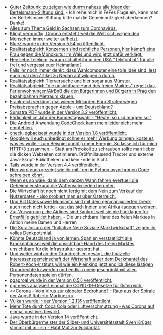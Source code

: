 * [Guter Zeitpunkt zu zeigen wie dumm nahezu alle Ideen der Bertelsmann-Stiftung sind.](https://blog.fefe.de/?ts=a0920edd) - Ich reihe mich in FeFes Frage ein, kann man der Bertelsmann-Stiftung bitte mal die Gemeinnützigkeit aberkennen? Danke!
* [Alles zum Thema Geld in Sachsen zum Coronavirus.](https://www.smwa.sachsen.de/4358.htm)
* [Klingt vernünftig, Corona entsteht weil die Welt sich wegen den Menschen immer weiter aufheizt.](https://www.sonnenseite.com/de/zukunft/corona-ist-nur-ein-kleiner-blick-in-die-zukunft.html)
* [BlueZ wurde in der Version 5.54 veröffentlicht.](http://www.phoronix.com/scan.php?page=news_item&px=BlueZ-5.54-Released)
* [Realitätsabgleich Konzernen sind rechtliche Personen, hier kämpft eine Frau gegen die Monokultur im Wald und wird jetzt dafür verklagt.](https://netzfrauen.org/2020/03/15/trees-4/)
* [Hey liebe Telekom, warum schaltet ihr in den USA "Telefonflat" für alle frei und vergesst euer Heimatland?](https://www.sonnenseite.com/de/wirtschaft/coronavirus-telekommunikationsanbieter-sollen-begrenzung-des-datenvolumens-aufheben.html)
* [Falls ihr noch immer denkt, dass Wahlcomputer eine tolle Idee sind, lest euch mal den Artikel zu Nedap auf wikipedia durch.](https://de.wikipedia.org/wiki/Nedap)
* [Realitätsabgleich Tierversuche und hier sogar aus Münster.](https://netzfrauen.org/2020/03/16/tierversuche-6/)
* [Realitätsabgleich "die unsichtbare Hand des freien Marktes" regelt das, Ferienwohnungen/AirBnB die den Bürgerinnen und Bürgern in Prag den bezahlbahren Mietraum klauen.](https://blog.fefe.de/?ts=a091674b)
* [Frankreich verhängt mal wieder Milliarden Euro Strafen wegen Preisabsprachen gegen Apple - und Deutschland?](https://www.cnbc.com/2020/03/16/apple-fined-1point2-billion-by-french-competition-authorities.html)
* [Sumatra PDF wurde in der Version 3.2 veröffentlicht.](https://www.ghacks.net/2020/03/17/sumatra-3-2-pdf-reader-drops-windows-xp-support/)
* [Ehrlichkeit im Jahr der Bundestagswahl - "Heute, so und morgen so."](https://tuxproject.de/blog/2020/03/niemand-hat-die-absicht/)
* [Die Android Anwendung CodeCheck kann mein leider nicht mehr empfehlen.](https://www.kuketz-blog.de/codecheck-tracking-bis-der-barcode-glueht/)
* [check_pgbackrest wurde in der Version 1.8 veröffentlicht.](https://www.postgresql.org/about/news/2022/)
* [Google will euch unbedingt schneller mehr Werbung bringen, koste es was es wolle - zum Beispiel unnötig mehr Energie. So fasse ich für mich HTTP/3 zusammen.](https://www.pro-linux.de/news/1/27876/http3-vor-weiteren-h%C3%BCrden.html) - Statt am Protokoll zu schrauben sollte man lieber die dicken Webseiten optimieren. Drölfmillausend Tracker und externe Java-Skript-Bibliotheken und kein Ende in Sicht.
* [Tails wurde in der Version 4.4 veröffentlicht.](https://tails.boum.org/news/version_4.4/)
* [Hier wird euch gezeigt wie ihr mit Treq in Python asynchronen Code schreiben könnt.](https://opensource.com/article/20/3/treq-python)
* [Wenn es so wäre, dank dem ganzen Wahn fahren eventuell die Geheimdienste und die Waffenschmieden herunter.](https://www.sonnenseite.com/de/zukunft/coronavirus-und-der-siegeszug-der-telearbeit.html)
* [Die Wirtschaft ist noch nicht fertig mit dem Nein zum Verkauf der Nutzerdaten - also probiert man es über Österreich.](https://www.golem.de/news/coronavirus-oesterreich-ueberwacht-bewegungsstroeme-mit-handydaten-2003-147287.html)
* [Und Bill Gates sowie Monsanto sind mit dem genmanipulierten Dreck auch noch nicht fertig - gut das sich Indien und Afrika dagegen wehren.](https://netzfrauen.org/2020/03/17/africa-11/)
* [Zur Vorwarnung, die Airlines sind Bankrot weil sie nie Rücklagen für Ernstfälle gebildet haben.](https://blog.fefe.de/?ts=a08e6dc5) - Die unsichtbare Hand des freien Marktes in Aktion meine Damen und Herren
* [Die Sprallos aus der "Initiative Neue Soziale Marktwirtschaft" zeigen ihr volles Denkpotential.](https://blog.fefe.de/?ts=a08e6861)
* [Könnte Deutschland ja von lernen, Spanien verstaatlicht alle Krankenhäuser weil die unsichtbare Hand des freien Marktes unsichtbare für die Infrastruktur gesorgt hat.](https://blog.fefe.de/?ts=a08e621a)
* [Und weiter wird an den Grundrechten gesägt, die finazielle Interessensgemeinschaft der Wirtschaft unter dem Deckmantel des Robert-Koch-Instituts will wie ein Kleinkind jetzt endlich diese lästigen Grundrechte loswerden und endlich uneingeschränkt mit allen Personendaten spielen dürfen.](https://www.golem.de/news/coronavirus-rki-chef-rechnet-mit-tracking-app-fuer-infizierte-2003-147300.html)
* [pgagroal wurde in der Version 0.5.0 veröffentlicht.](https://www.postgresql.org/about/news/2023/)
* [npr.news analysiert einmal die COVID-19-Gesetze für Österreich.](https://npr.news.eulu.info/2020/03/17/eine-analyse-der-covid-19-gesetze-fuer-oesterreich/)
* [>>Corona – Vom Virus zur globalen Bedrohung? - Raus aus der Spirale der Angst! Roberto Martinez<<](https://www.welt-im-wandel.tv/video/corona-vom-virus-zur-globalen-bedrohung-raus-aus-der-spirale-der-angst-roberto-martinez/)
* [Vulkan wurde in der Version 1.2.135 veröffentlicht.](https://www.phoronix.com/scan.php?page=news_item&px=Vulkan-1.2.135-Released)
* [Mehr Tote durch Coca Cola oder Luftverschmutzung - was Corona auf einmal positives bewirkt.](https://www.sonnenseite.com/de/franz-alt/kommentare-interviews/ist-corona-besiegbar.html)
* [Java wurde in der Version 14 veröffentlicht.](https://www.phoronix.com/scan.php?page=news_item&px=Java-14-GA-JDK-Release)
* [Der Oberbürgermeister der Silber- und Universitätsstadt Sven Krüger stimmt mit mir ein - Habt Mut zur Solidarität.](https://www.youtube.com/watch?v=BMcWG7Tee9k)
